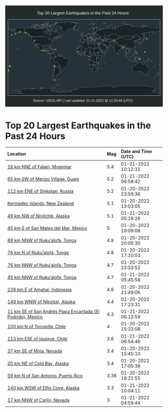 ![Map](./map.png)

# Top 20 Largest Earthquakes in the Past 24 Hours

| Location | Mag | Date and Time (UTC) |
|:---|:---|:---|
| [18 km NNE of Falam, Myanmar](https://earthquake.usgs.gov/earthquakes/eventpage/us7000gdtu) | 5.4 | 01-21-2022 10:12:31 |
| [65 km SW of Merizo Village, Guam](https://earthquake.usgs.gov/earthquakes/eventpage/us7000gdsi) | 5.2 | 01-21-2022 06:58:42 |
| [112 km ENE of Shikotan, Russia](https://earthquake.usgs.gov/earthquakes/eventpage/us7000gdps) | 5.2 | 01-20-2022 23:59:36 |
| [Kermadec Islands, New Zealand](https://earthquake.usgs.gov/earthquakes/eventpage/us7000gdin) | 5.1 | 01-20-2022 13:03:05 |
| [49 km NW of Ninilchik, Alaska](https://earthquake.usgs.gov/earthquakes/eventpage/ak022ytdd55) | 5.1 | 01-21-2022 05:18:26 |
| [45 km S of San Mateo del Mar, Mexico](https://earthquake.usgs.gov/earthquakes/eventpage/us7000gdm7) | 5 | 01-20-2022 19:09:08 |
| [89 km NNW of Nuku‘alofa, Tonga](https://earthquake.usgs.gov/earthquakes/eventpage/us7000gdmq) | 4.8 | 01-20-2022 20:05:30 |
| [76 km N of Nuku‘alofa, Tonga](https://earthquake.usgs.gov/earthquakes/eventpage/us7000gdpe) | 4.8 | 01-20-2022 17:10:03 |
| [76 km NNW of Nuku‘alofa, Tonga](https://earthquake.usgs.gov/earthquakes/eventpage/us7000gdpt) | 4.7 | 01-20-2022 23:33:52 |
| [45 km NNW of Nuku‘alofa, Tonga](https://earthquake.usgs.gov/earthquakes/eventpage/us7000gdrz) | 4.7 | 01-21-2022 05:45:58 |
| [226 km E of Amahai, Indonesia](https://earthquake.usgs.gov/earthquakes/eventpage/us7000gdnq) | 4.6 | 01-20-2022 21:49:06 |
| [148 km WNW of Nikolski, Alaska](https://earthquake.usgs.gov/earthquakes/eventpage/ak022xd0b26) | 4.4 | 01-20-2022 17:23:31 |
| [11 km SE of San Andrés Playa Encantada (El Podrido), Mexico](https://earthquake.usgs.gov/earthquakes/eventpage/us7000gds4) | 4.3 | 01-21-2022 06:12:59 |
| [100 km N of Tocopilla, Chile](https://earthquake.usgs.gov/earthquakes/eventpage/us7000gdjv) | 4 | 01-20-2022 15:33:08 |
| [113 km ESE of Iquique, Chile](https://earthquake.usgs.gov/earthquakes/eventpage/us7000gdsb) | 3.6 | 01-21-2022 06:54:46 |
| [37 km SE of Mina, Nevada](https://earthquake.usgs.gov/earthquakes/eventpage/nn00832045) | 3.4 | 01-20-2022 15:45:10 |
| [20 km NE of Cold Bay, Alaska](https://earthquake.usgs.gov/earthquakes/eventpage/us7000gdka) | 3.4 | 01-20-2022 17:05:38 |
| [59 km N of San Antonio, Puerto Rico](https://earthquake.usgs.gov/earthquakes/eventpage/pr2022020002) | 3.36 | 01-20-2022 18:21:55 |
| [140 km WSW of Elfin Cove, Alaska](https://earthquake.usgs.gov/earthquakes/eventpage/us7000gdtr) | 3.3 | 01-21-2022 10:04:11 |
| [17 km NNW of Carlin, Nevada](https://earthquake.usgs.gov/earthquakes/eventpage/nn00832115) | 3 | 01-21-2022 04:59:44 |
